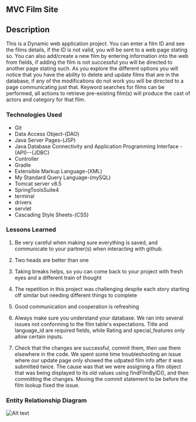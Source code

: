 ## MVC Film Site



## Description
This is a Dynamic web application project. You can enter a film ID and see the films details, 
if the ID is not valid, you will be sent to a web page stating so. You can also add/create a new film
by entering information into the web from fields, if adding the film is not successful you will be
directed to another page stating such. As you explore the different options you will notice that 
you have the ability to delete and update films that are in the database, if any of the modifications
do not work you will be directed to a page communicating just that. Keyword searches for films can be performed,
all actions to retrieve pre-existing film(s) will produce the cast of actors and category for that film. 

### Technologies Used
- Git
- Data Access Object-(DAO)
- Java Server Pages-(JSP)
- Java Database Connectivity and Application Programming Interface -(API)--{JDBC}
- Controller
- Gradle
- Extensible Markup Language-(XML)
- My Standard Query Language-(mySQL)
- Tomcat server v8.5
- SpringToolsSuite4
- terminal
- drivers
- servlet
- Cascading Style Sheets-(CSS)

### Lessons Learned
1) Be very careful when making sure everything is saved, and communicate to your partner(s) when
interacting with github.

2) Two heads are better than one

3) Taking breaks helps, so you can come back to your project with fresh eyes and a different train of thought

4) The repetition in this project was challenging despite each story starting off similar but needing different things to complete

5) Good communication and cooperation is refreshing

6) Always make sure you understand your database. We ran into several issues not conforming to the film table's expectations. Title and language_id are required fields, while Rating and special_features only allow certain inputs. 

7) Check that the changes are successful, commit them, *then* use them elsewhere in the code. We spent some time troubleshooting an issue where our update page only showed the udpated film info after it was submitted twice. The cause was that we were assigning a film object that was being displayed to its old values using findFilmByID(), and then committing the changes. Moving the commit statement to be before the film lookup fixed the issue.

### Entity Relationship Diagram

![Alt text](https://raw.githubusercontent.com/SkillDistillery/SD36/main/sql1/images/ERDiagram.png?token=GHSAT0AAAAAAB2WPK2RKT5YZB4ZZTB76TTAY4WKXIA)
 